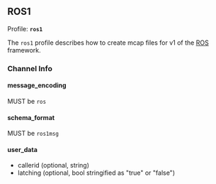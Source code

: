 ## ROS1

Profile: **`ros1`**

The `ros1` profile describes how to create mcap files for v1 of the [ROS](https://ros.org/) framework.

### Channel Info

#### message_encoding

MUST be `ros`

#### schema_format

MUST be `ros1msg`

#### user_data

- callerid (optional, string)
- latching (optional, bool stringified as "true" or "false")
